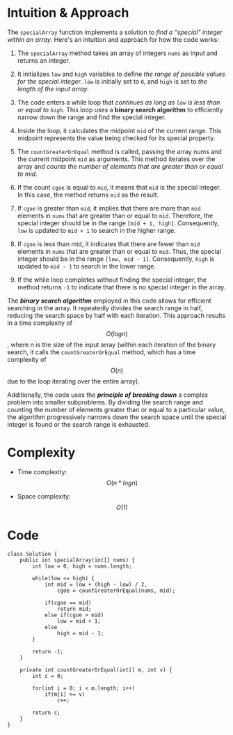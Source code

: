 # Intuition & Approach
The `specialArray` function implements a solution to *find a "special" integer within an array*. Here's an intuition and approach for how the code works:

1. The `specialArray` method takes an array of integers `nums` as input and returns an integer.

2. It initializes `low` and `high` variables to define *the range of possible values for the special integer*. `low` is initially set to `0`, and `high` is set to *the length of the input array*.

3. The code enters a while loop that *continues as long as `low` is less than or equal to `high`*. This loop uses a **binary search algorithm** to efficiently narrow down the range and find the special integer.

4. Inside the loop, it calculates the midpoint `mid` of the current range. This midpoint represents the value being checked for its special property.

5. The `countGreaterOrEqual` method is called, passing the array nums and the current midpoint `mid` as arguments. This method iterates over the array and *counts the number of elements that are greater than or equal to mid*.

6. If the count `cgoe` is equal to `mid`, it means that `mid` is the special integer. In this case, the method returns `mid` as the result.

7. If `cgoe` is greater than `mid`, it implies that there are more than `mid` elements in `nums` that are greater than or equal to `mid`. Therefore, the special integer should be in the range `[mid + 1, high]`. Consequently, `low` is updated to `mid + 1` to search in the higher range.

8. If `cgoe` is less than mid, it indicates that there are fewer than `mid` elements in `nums` that are greater than or equal to `mid`. Thus, the special integer should be in the range `[low, mid - 1]`. Consequently, `high` is updated to `mid - 1` to search in the lower range.

9. If the while loop completes without finding the special integer, the method returns `-1` to indicate that there is no special integer in the array.

The ***binary search algorithm*** employed in this code allows for efficient searching in the array. It repeatedly divides the search range in half, reducing the search space by half with each iteration. This approach results in a time complexity of $$O(log n)$$, where n is the size of the input array (within each iteration of the binary search, it calls the `countGreaterOrEqual` method, which has a time complexity of $$O(n)$$ due to the loop iterating over the entire array).

Additionally, the code uses the ***principle of breaking down*** a complex problem into smaller subproblems. By dividing the search range and counting the number of elements greater than or equal to a particular value, the algorithm progressively narrows down the search space until the special integer is found or the search range is exhausted.

# Complexity
- Time complexity: $$O(n*logn)$$
<!-- Add your time complexity here, e.g. $$O(n)$$ -->

- Space complexity: $$O(1)$$
<!-- Add your space complexity here, e.g. $$O(n)$$ -->

# Code
```
class Solution {
    public int specialArray(int[] nums) {
        int low = 0, high = nums.length;

        while(low <= high) {
            int mid = low + (high - low) / 2, 
                cgoe = countGreaterOrEqual(nums, mid);
                
            if(cgoe == mid)
                return mid;
            else if(cgoe > mid)
                low = mid + 1;
            else
                high = mid - 1;
        }

        return -1;
    }

    private int countGreaterOrEqual(int[] m, int v) {
        int c = 0;

        for(int i = 0; i < m.length; i++)
            if(m[i] >= v)
                c++;
        
        return c;
    }
}
```
